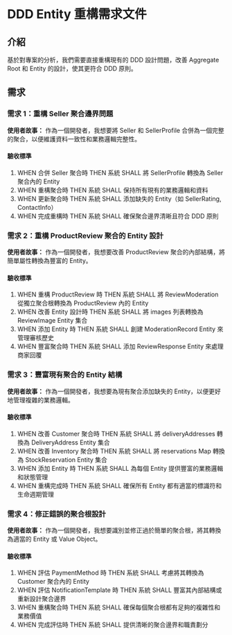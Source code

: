 # DDD Entity 重構需求文件

## 介紹

基於對專案的分析，我們需要直接重構現有的 DDD 設計問題，改善 Aggregate Root 和 Entity 的設計，使其更符合 DDD 原則。

## 需求

### 需求 1：重構 Seller 聚合邊界問題

**使用者故事：** 作為一個開發者，我想要將 Seller 和 SellerProfile 合併為一個完整的聚合，以便維護資料一致性和業務邏輯完整性。

#### 驗收標準

1. WHEN 合併 Seller 聚合時 THEN 系統 SHALL 將 SellerProfile 轉換為 Seller 聚合內的 Entity
2. WHEN 重構聚合時 THEN 系統 SHALL 保持所有現有的業務邏輯和資料
3. WHEN 更新聚合時 THEN 系統 SHALL 添加缺失的 Entity（如 SellerRating, ContactInfo）
4. WHEN 完成重構時 THEN 系統 SHALL 確保聚合邊界清晰且符合 DDD 原則

### 需求 2：重構 ProductReview 聚合的 Entity 設計

**使用者故事：** 作為一個開發者，我想要改善 ProductReview 聚合的內部結構，將簡單屬性轉換為豐富的 Entity。

#### 驗收標準

1. WHEN 重構 ProductReview 時 THEN 系統 SHALL 將 ReviewModeration 從獨立聚合根轉換為 ProductReview 內的 Entity
2. WHEN 改善 Entity 設計時 THEN 系統 SHALL 將 images 列表轉換為 ReviewImage Entity 集合
3. WHEN 添加 Entity 時 THEN 系統 SHALL 創建 ModerationRecord Entity 來管理審核歷史
4. WHEN 豐富聚合時 THEN 系統 SHALL 添加 ReviewResponse Entity 來處理商家回覆

### 需求 3：豐富現有聚合的 Entity 結構

**使用者故事：** 作為一個開發者，我想要為現有聚合添加缺失的 Entity，以便更好地管理複雜的業務邏輯。

#### 驗收標準

1. WHEN 改善 Customer 聚合時 THEN 系統 SHALL 將 deliveryAddresses 轉換為 DeliveryAddress Entity 集合
2. WHEN 改善 Inventory 聚合時 THEN 系統 SHALL 將 reservations Map 轉換為 StockReservation Entity 集合
3. WHEN 添加 Entity 時 THEN 系統 SHALL 為每個 Entity 提供豐富的業務邏輯和狀態管理
4. WHEN 重構完成時 THEN 系統 SHALL 確保所有 Entity 都有適當的標識符和生命週期管理

### 需求 4：修正錯誤的聚合根設計

**使用者故事：** 作為一個開發者，我想要識別並修正過於簡單的聚合根，將其轉換為適當的 Entity 或 Value Object。

#### 驗收標準

1. WHEN 評估 PaymentMethod 時 THEN 系統 SHALL 考慮將其轉換為 Customer 聚合內的 Entity
2. WHEN 評估 NotificationTemplate 時 THEN 系統 SHALL 豐富其內部結構或重新設計聚合邊界
3. WHEN 重構聚合時 THEN 系統 SHALL 確保每個聚合根都有足夠的複雜性和業務價值
4. WHEN 完成評估時 THEN 系統 SHALL 提供清晰的聚合邊界和職責劃分
